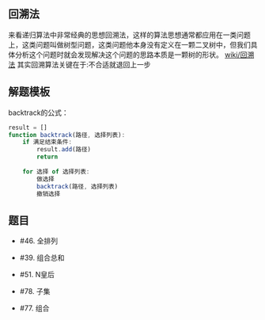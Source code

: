 ## 回溯法
来看递归算法中非常经典的思想回溯法，这样的算法思想通常都应用在一类问题上，这类问题叫做树型问题，这类问题他本身没有定义在一颗二叉树中，但我们具体分析这个问题时就会发现解决这个问题的思路本质是一颗树的形状。
[wiki/回溯法](https://zh.wikipedia.org/wiki/%E5%9B%9E%E6%BA%AF%E6%B3%95)
其实回溯算法关键在于:不合适就退回上一步

## 解题模板
backtrack的公式：
```js
result = []
function backtrack(路径, 选择列表):
    if 满足结束条件:
        result.add(路径)
        return
    
    for 选择 of 选择列表:
        做选择
        backtrack(路径, 选择列表)
        撤销选择
```
## 题目
- #46. 全排列
- #39. 组合总和

- #51. N皇后
- #78. 子集
- #77. 组合
  